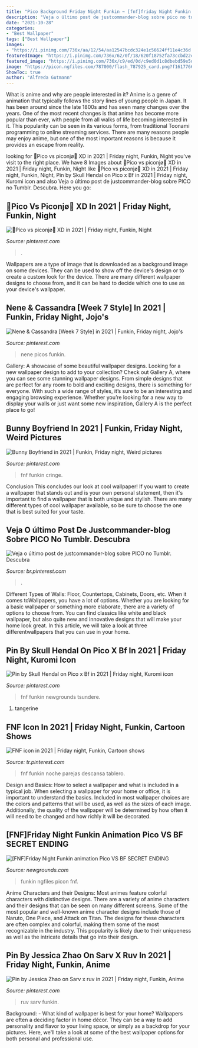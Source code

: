 ```yaml
---
title: "Pico Background Friday Night Funkin ~ [fnf]friday Night Funkin Animation Pico Vs Bf Secret Ending"
description: "Veja o último post de justcommander-blog sobre pico no tumblr. descubra"
date: "2021-10-28"
categories:
- "Best Wallpaper"
tags: ["Best Wallpaper"]
images:
- "https://i.pinimg.com/736x/aa/12/54/aa12547bcdc324e1c56624ff11e4c36d.jpg"
featuredImage: "https://i.pinimg.com/736x/62/0f/18/620f18752fa73ccbd22c28992daa416c.jpg"
featured_image: "https://i.pinimg.com/736x/c9/ed/0d/c9ed0d1c8dbebd59e5dcd73e8861a661.jpg"
image: "https://picon.ngfiles.com/787000/flash_787925_card.png?f1617766531"
ShowToc: true
author: "Alfreda Gutmann"
---
```



What is anime and why are people interested in it?
Anime is a genre of animation that typically follows the story lines of young people in Japan. It has been around since the late 1800s and has seen many changes over the years. One of the most recent changes is that anime has become more popular than ever, with people from all walks of life becoming interested in it. This popularity can be seen in its various forms, from traditional Toonami programming to online streaming services. There are many reasons people may enjoy anime, but one of the most important reasons is because it provides an escape from reality.

	

		
looking for 💚Pico vs piconjø🧡 XD in 2021 | Friday night, Funkin, Night you've visit to the right place. We have 8 Images about 💚Pico vs piconjø🧡 XD in 2021 | Friday night, Funkin, Night like 💚Pico vs piconjø🧡 XD in 2021 | Friday night, Funkin, Night, Pin by Skull Hendal on Pico x Bf in 2021 | Friday night, Kuromi icon and also Veja o último post de justcommander-blog sobre PICO no Tumblr. Descubra. Here you go:
		
    
## 💚Pico Vs Piconjø🧡 XD In 2021 | Friday Night, Funkin, Night

<img loading=lazy src="https://i.pinimg.com/736x/c9/ed/0d/c9ed0d1c8dbebd59e5dcd73e8861a661.jpg" onerror="this.onerror=null;this.src='https://tse4.mm.bing.net/th?id=OIP.6MpDwPrsTyhZ3X2fvp0ubQHaLW&amp;pid=15.1';" alt="💚Pico vs piconjø🧡 XD in 2021 | Friday night, Funkin, Night">

_Source: pinterest.com_

>. 

	

Wallpapers are a type of image that is downloaded as a background image on some devices. They can be used to show off the device's design or to create a custom look for the device. There are many different wallpaper designs to choose from, and it can be hard to decide which one to use as your device's wallpaper.

    
## Nene &amp; Cassandra [Week 7 Style] In 2021 | Funkin, Friday Night, Jojo&#039;s

<img loading=lazy src="https://i.pinimg.com/736x/aa/12/54/aa12547bcdc324e1c56624ff11e4c36d.jpg" onerror="this.onerror=null;this.src='https://tse3.mm.bing.net/th?id=OIP.UWssVYkDUBvkEki1Vcok6wHaGW&amp;pid=15.1';" alt="Nene &amp; Cassandra [Week 7 Style] in 2021 | Funkin, Friday night, Jojo&#039;s">

_Source: pinterest.com_

>nene picos funkin. 

	

Gallery: A showcase of some beautiful wallpaper designs.
Looking for a new wallpaper design to add to your collection? Check out Gallery A, where you can see some stunning wallpaper designs. From simple designs that are perfect for any room to bold and exciting designs, there is something for everyone. With such a wide range of styles, it’s sure to be an interesting and engaging browsing experience. Whether you’re looking for a new way to display your walls or just want some new inspiration, Gallery A is the perfect place to go!





	
	
    
## Bunny Boyfriend In 2021 | Funkin, Friday Night, Weird Pictures

<img loading=lazy src="https://i.pinimg.com/736x/e7/00/42/e7004242bfd66bf5b7c9b546f9bed031.jpg" onerror="this.onerror=null;this.src='https://tse1.mm.bing.net/th?id=OIP.HJNyUYpGAqOKNuPdfwlBtgHaK0&amp;pid=15.1';" alt="Bunny Boyfriend in 2021 | Funkin, Friday night, Weird pictures">

_Source: pinterest.com_

>fnf funkin cringe. 

	

Conclusion
This concludes our look at cool wallpaper! If you want to create a wallpaper that stands out and is your own personal statement, then it's important to find a wallpaper that is both unique and stylish. There are many different types of cool wallpaper available, so be sure to choose the one that is best suited for your taste.

    
## Veja O último Post De Justcommander-blog Sobre PICO No Tumblr. Descubra

<img loading=lazy src="https://i.pinimg.com/736x/6a/fa/de/6afade77660c99251376b1d6c10091ff.jpg" onerror="this.onerror=null;this.src='https://tse1.mm.bing.net/th?id=OIP.ZzlNrA9-8tL3IBjNXrP-vwHaEK&amp;pid=15.1';" alt="Veja o último post de justcommander-blog sobre PICO no Tumblr. Descubra">

_Source: br.pinterest.com_

>. 

	

Different Types of Walls: Floor, Countertops, Cabinets, Doors, etc.
When it comes toWallpapers, you have a lot of options. Whether you are looking for a basic wallpaper or something more elaborate, there are a variety of options to choose from. You can find classics like white and black wallpaper, but also quite new and innovative designs that will make your home look great. In this article, we will take a look at three differentwallpapers that you can use in your home.

    
## Pin By Skull Hendal On Pico X Bf In 2021 | Friday Night, Kuromi Icon

<img loading=lazy src="https://i.pinimg.com/736x/76/cb/8e/76cb8e969514630ad18d0d7ad99255a5.jpg" onerror="this.onerror=null;this.src='https://tse3.mm.bing.net/th?id=OIP.eojp8qCTifpBnZV6WlcLGAHaFP&amp;pid=15.1';" alt="Pin by Skull Hendal on Pico x Bf in 2021 | Friday night, Kuromi icon">

_Source: pinterest.com_

>fnf funkin newgrounds tsundere. 

	

1. tangerine 

    
## FNF Icon In 2021 | Friday Night, Funkin, Cartoon Shows

<img loading=lazy src="https://i.pinimg.com/736x/20/d0/af/20d0afa0e961b0b2c7515e64c9ed0697.jpg" onerror="this.onerror=null;this.src='https://tse4.mm.bing.net/th?id=OIP.AlFGb8Xs8Uvkt1se9IWrFQAAAA&amp;pid=15.1';" alt="FNF icon in 2021 | Friday night, Funkin, Cartoon shows">

_Source: tr.pinterest.com_

>fnf funkin noche parejas descansa tablero. 

	

Design and Basics: How to select a wallpaper and what is included in a typical job.
When selecting a wallpaper for your home or office, it is important to understand the basics. Included in most wallpaper choices are the colors and patterns that will be used, as well as the sizes of each image. Additionally, the quality of the wallpaper will be determined by how often it will need to be changed and how richly it will be decorated.

    
## [FNF]Friday Night Funkin Animation Pico VS BF SECRET ENDING

<img loading=lazy src="https://picon.ngfiles.com/787000/flash_787925_card.png?f1617766531" onerror="this.onerror=null;this.src='https://tse1.mm.bing.net/th?id=OIP.UiA5WDXaOSvmki15AdHCjwHaEK&amp;pid=15.1';" alt="[FNF]Friday Night Funkin animation Pico VS BF SECRET ENDING">

_Source: newgrounds.com_

>funkin ngfiles picon fnf. 

	

Anime Characters and their Designs: Most animes feature colorful characters with distinctive designs.
There are a variety of anime characters and their designs that can be seen on many different screens. Some of the most popular and well-known anime character designs include those of Naruto, One Piece, and Attack on Titan. The designs for these characters are often complex and colorful, making them some of the most recognizable in the industry. This popularity is likely due to their uniqueness as well as the intricate details that go into their design.

    
## Pin By Jessica Zhao On Sarv X Ruv In 2021 | Friday Night, Funkin, Anime

<img loading=lazy src="https://i.pinimg.com/736x/62/0f/18/620f18752fa73ccbd22c28992daa416c.jpg" onerror="this.onerror=null;this.src='https://tse1.mm.bing.net/th?id=OIP.OkB70VpS1IoCA4IVu--wewHaMW&amp;pid=15.1';" alt="Pin by Jessica Zhao on Sarv x ruv in 2021 | Friday night, Funkin, Anime">

_Source: pinterest.com_

>ruv sarv funkin. 

	

Background: - What kind of wallpaper is best for your home?
Wallpapers are often a deciding factor in home décor. They can be a way to add personality and flavor to your living space, or simply as a backdrop for your pictures. Here, we'll take a look at some of the best wallpaper options for both personal and professional use.

